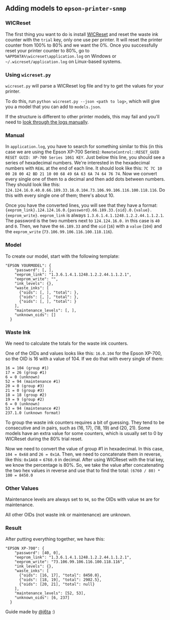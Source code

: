 ## Adding models to `epson-printer-snmp`

### WICReset

The first thing you want to do is install [WICReset](https://wic-reset.com>) and reset the waste ink counter with the `trial` key, only one use per printer.
It will reset the printer counter from 100% to 80% and we want the 0%.
Once you successfully reset your printer counter to 80%, go to `%APPDATA%\wicreset\application.log` on Windows or `~/.wicreset/application.log` on Linux-based systems.

### Using `wicreset.py`

`wicreset.py` will parse a WICReset log file and try to get the values for your printer.

To do this, run `python wicreset.py --json <path to log>`, which will give you a model that you can add to `models.json`.

If the structure is different to other printer models, this may fail and you'll need to [look through the logs manually](#manual).

### Manual

In `application.log`, you have to search for something similar to this (in this case we are using the Epson XP-700 Series): `RemoteControl::RESET_GUID RESET GUID: XP-700 Series 1061 KEY`.
Just below this line, you should see a series of hexadecimal numbers.
We're interested in the hexadecimal numbers with `REAL` at the end of each line.
It should look like this: `7C 7C 10 00 28 00 42 BD 21 10 00 68 49 6A 63 6A 74 64 76 74`.
Now we convert every single one of them to a decimal and then add dots between numbers.
They should look like this: `124.124.16.0.40.0.66.189.33.16.0.104.73.106.99.106.116.100.118.116`.
Do this with every single one of them; there's about 10.

Once you have the converted lines, you will see that they have a format:
`{eeprom_link}.124.124.16.0.{password}.66.189.33.{oid}.0.{value}.{eeprom_write}`.
`eeprom_link` is always `1.3.6.1.4.1.1248.1.2.2.44.1.1.2.1`.
The password is the two numbers next to `124.124.16.0.` in this case is `40` and `0`.
Then, we have the `66.189.33` and the `oid` (`16`) with a `value` (`104`) and the `eeprom_write` (`73.106.99.106.116.100.118.116`).

### Model

To create our model, start with the following template:
```
"EPSON YOURMODEL": {
    "password": [, ],
    "eeprom_link": "1.3.6.1.4.1.1248.1.2.2.44.1.1.2.1",
    "eeprom_write": "",
    "ink_levels": {},
    "waste_inks": [
      {"oids": [, ], "total": },
      {"oids": [, ], "total": },
      {"oids": [, ], "total": }
    ],
    "maintenance_levels": [, ],
    "unknown_oids": []
  }
```

### Waste Ink

We need to calculate the totals for the waste ink counters.

One of the OIDs and values looks like this: `16.0.104` for the Epson XP-700, so the OID is 16 with a value of 104.
If we do that with every single of them:
```
16 = 104 (group #1)
17 = 26 (group #1)
6 = 0 (unknown)
52 = 94 (maintenance #1)
20 = 0 (group #3)
21 = 0 (group #3)
18 = 18 (group #2)
19 = 9 (group #2)
6 = 0 (unknown)
53 = 94 (maintenance #2)
237.1.0 (unknown format)
```

To group the waste ink counters requires a bit of guessing.
They tend to be consecutive and in pairs, such as (16, 17), (18, 19) and (20, 21).
Some models have an extra value for some counters, which is usually set to 0 by WICReset during the 80% trial reset.

Now we need to convert the value of group #1 in hexadecimal.
In this case, `104 = 0x68` and `26 = 0x1A`.
Then, we need to concatenate them in reverse, like this: `0x1A68` = `6760.0` in decimal.
After using WICReset with the trial key, we know the percentage is 80%.
So, we take the value after concatenating the two hex values in reverse and use that to find the total:
`(6760 / 80) * 100 = 8450.0`

### Other Values

Maintenance levels are always set to `94`, so the OIDs with value `94` are for maintenance.

All other OIDs (not waste ink or maintenance) are unknown.

### Result

After putting everything together, we have this:
```
"EPSON XP-700": {
    "password": [40, 0],
    "eeprom_link": "1.3.6.1.4.1.1248.1.2.2.44.1.1.2.1",
    "eeprom_write": "73.106.99.106.116.100.118.116",
    "ink_levels": {},
    "waste_inks": [
      {"oids": [16, 17], "total": 8450.0},
      {"oids": [18, 19], "total": 2902.5},
      {"oids": [20, 21], "total": null}
    ],
    "maintenance_levels": [52, 53],
    "unknown_oids": [6, 237]
  }
```

Guide made by [@j6ta](https://github.com/Zxuus) :)
